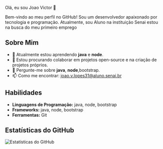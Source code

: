 Olá, eu sou Joao Victor 👋

Bem-vindo ao meu perfil no GitHub! Sou um desenvolvedor apaixonado por tecnologia e programação. Atualmente, sou Aluno na instituição Senai estou na busca do meu primeiro emprego

## Sobre Mim

- 🌱 Atualmente estou aprendendo **java** e **node**.
- 👯 Estou procurando colaborar em projetos open-source e na criação de projetos próprios.
- 💬 Pergunte-me sobre **java**, **node**,bootstrap.
- 📫 Como me encontrar: [joao.v.lopes31@aluno.senai.br](mailto:joao.v.lopes31@aluno.senai.br)

## Habilidades

- **Linguagens de Programação:** java, node, bootstrap
- **Frameworks:** java, node, bootstrap
- **Ferramentas:** Git

<!--
## Projetos em Destaque

### [Projeto 1](https://github.com/seu-usuario/projeto1)
Descrição breve do projeto 1.

### [Projeto 2](https://github.com/seu-usuario/projeto2)
Descrição breve do projeto 2.
-->

## Estatísticas do GitHub

![Estatísticas do GitHub](https://github-readme-stats.vercel.app/api?username=JoaoVictor&show_icons=true&theme=radical)
